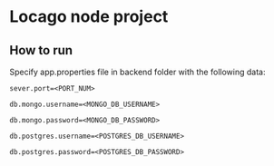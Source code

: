 # Locago node project

## How to run

Specify app.properties file in backend folder with the following data:

``sever.port=<PORT_NUM>``

``db.mongo.username=<MONGO_DB_USERNAME>``

``db.mongo.password=<MONGO_DB_PASSWORD>``

``db.postgres.username=<POSTGRES_DB_USERNAME>``

``db.postgres.password=<POSTGRES_DB_PASSWORD>``